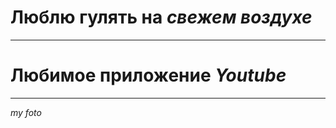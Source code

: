 # Люблю гулять на *свежем воздухе*
________________________________
# Любимое приложение _Youtube_
________________________________
*my foto*  